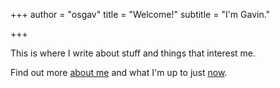 +++
author = "osgav"
title = "Welcome!"
subtitle = "I'm Gavin."

+++

This is where I write about stuff and things that interest me.

Find out more [about me](/whois/osgav.html) and what I'm up to just [now](/now/now.html).
